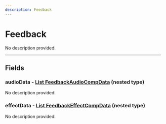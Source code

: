 ```yaml
---
description: Feedback
---
```


# Feedback

No description provided.

***

## Fields

### audioData - [List FeedbackAudioCompData](../nested-types/FeedbackAudioCompData.md) (nested type)

No description provided.

### effectData - [List FeedbackEffectCompData](../nested-types/FeedbackEffectCompData.md) (nested type)

No description provided.
